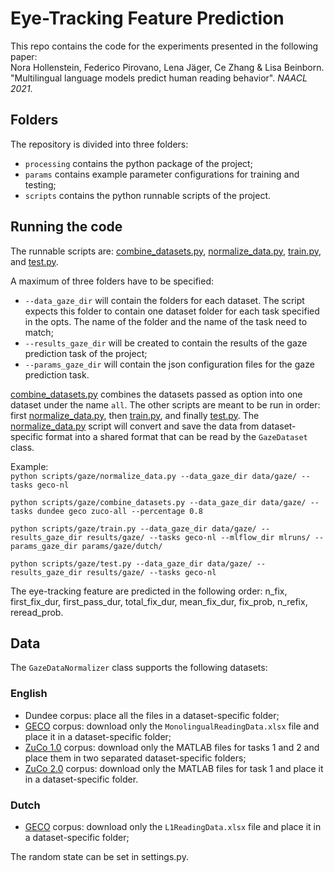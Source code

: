 # Eye-Tracking Feature Prediction
This repo contains the code for the experiments presented in the following paper:  
Nora Hollenstein, Federico Pirovano, Lena Jäger, Ce Zhang & Lisa Beinborn. "Multilingual language models predict human reading behavior". _NAACL 2021_.


## Folders
The repository is divided into three folders:  
* `processing` contains the python package of the project;
* `params` contains example parameter configurations for training and testing;
* `scripts` contains the python runnable scripts of the project.


## Running the code
The runnable scripts are: [combine_datasets.py](combine_datasets.py), [normalize_data.py](normalize_data.py), [train.py](train.py), and [test.py](test.py).

A maximum of three folders have to be specified:
* `--data_gaze_dir` will contain the folders for each dataset. The script expects this folder to contain one dataset folder for each task specified in the opts. The name of the folder and the name of the task need to match;
* `--results_gaze_dir` will be created to contain the results of the gaze prediction task of the project;
* `--params_gaze_dir` will contain the json configuration files for the gaze prediction task.

[combine_datasets.py](combine_datasets.py) combines the datasets passed as option into one dataset under the name `all`.
The other scripts are meant to be run in order: first [normalize_data.py](normalize_data.py), then [train.py](train.py), and finally [test.py](test.py).
The [normalize_data.py](normalize_data.py) script will convert and save the data from dataset-specific format into a shared format that can be read by the `GazeDataset` class.

Example:  
`python scripts/gaze/normalize_data.py --data_gaze_dir data/gaze/ --tasks geco-nl`

`python scripts/gaze/combine_datasets.py --data_gaze_dir data/gaze/ --tasks dundee geco zuco-all --percentage 0.8`

`python scripts/gaze/train.py --data_gaze_dir data/gaze/ --results_gaze_dir results/gaze/ --tasks geco-nl --mlflow_dir mlruns/ --params_gaze_dir params/gaze/dutch/`

`python scripts/gaze/test.py --data_gaze_dir data/gaze/ --results_gaze_dir results/gaze/ --tasks geco-nl`


The eye-tracking feature are predicted in the following order: n_fix, first_fix_dur, first_pass_dur, total_fix_dur, mean_fix_dur, fix_prob, n_refix, reread_prob.

## Data
The `GazeDataNormalizer` class supports the following datasets:

### English
* Dundee corpus: place all the files in a dataset-specific folder;
* [GECO](http://expsy.ugent.be/downloads/geco/) corpus: download only the `MonolingualReadingData.xlsx` file and place it in a dataset-specific folder;
* [ZuCo 1.0](https://osf.io/q3zws/) corpus: download only the MATLAB files for tasks 1 and 2 and place them in two separated dataset-specific folders;
* [ZuCo 2.0](https://osf.io/2urht/) corpus: download only the MATLAB files for task 1 and place it in a dataset-specific folder.

### Dutch
* [GECO](http://expsy.ugent.be/downloads/geco/) corpus: download only the `L1ReadingData.xlsx` file and place it in a dataset-specific folder;


The random state can be set in settings.py.

